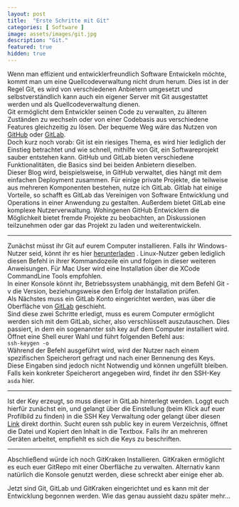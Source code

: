 ```yaml
---
layout: post
title:  "Erste Schritte mit Git"
categories: [ Software ]
image: assets/images/git.jpg   
description: "Git."
featured: true
hidden: true
---
```


Wenn man effizient und entwicklerfreundlich Software Entwickeln möchte, kommt man um eine Quellcodeverwaltung nicht drum herum. Dies ist in der Regel Git, es wird von verschiedenen Anbietern umgesetzt und selbstverständlich kann auch ein eigener Server mit Git ausgestattet werden und als Quellcodeverwaltung dienen.  
Git ermöglicht dem Entwickler seinen Code zu verwalten, zu älteren Zuständen zu wechseln oder von einer Codebasis aus verschiedene Features gleichzeitig zu lösen. Der bequeme Weg wäre das Nutzen von [GitHub][2] oder [GitLab][1].  
Doch kurz noch vorab: Git ist ein riesiges Thema, es wird hier lediglich der Einstieg betrachtet und wie schnell, mithilfe von Git, ein Softwareprojekt sauber entstehen kann.
GitHub und GitLab bieten verschiedene Funktionalitäten, die Basics sind bei beiden Anbietern dieselben.  
Dieser Blog wird, beispielsweise, in GitHub verwaltet, dies hängt mit dem einfachen Deployment zusammen. Für einige private Projekte, die teilweise aus mehreren Komponenten bestehen, nutze ich GitLab. Gitlab hat einige Vorteile, so schafft es GitLab das Vereinigen von Software Entwicklung und Operations in einer Anwendung zu gestalten. Außerdem bietet GitLab eine komplexe Nutzerverwaltung.
Wohingenen GitHub Entwicklern die Möglichkeit bietet fremde Projekte zu beobachten, an Diskussionen teilzunehmen oder gar das Projekt zu laden und weiterentwickeln.

****

Zunächst müsst ihr Git auf eurem Computer installieren. Falls ihr Windows-Nutzer seid, könnt ihr es hier [herunterladen][3] . Linux-Nutzer geben lediglich diesen Befehl in ihrer Kommandozeile ein und folgen in dieser weiteren Anweisungen. Für Mac User wird eine Installation über die XCode CommandLine Tools empfohlen.  
In einer Konsole könnt ihr, Betriebssystem unabhängig, mit dem Befehl Git -v die Version, beziehungsweise den Erfolg der Installation prüfen.  
Als Nächstes muss ein GitLab Konto eingerichtet werden, was über die Oberfläche von [GitLab][4] geschieht.  
Sind diese zwei Schritte erledigt, muss es eurem Computer ermöglicht werden sich mit dem GitLab, sicher, also verschlüsselt auszutauschen.
Dies passiert, in dem ein sogenannter ssh key auf dem Computer installiert wird. Öffnet eine Shell eurer Wahl und führt folgenden Befehl aus:  
`ssh-keygen -o`  
Während der Befehl ausgeführt wird, wird der Nutzer nach einem spezifischen Speicherort gefragt und nach einer Bennenung des Keys. Diese Eingaben sind jedoch nicht Notwendig und können ungefüllt bleiben. Falls kein konkreter Speicherort angegeben wird, findet ihr den SSH-Key `asda` hier.

****

Ist der Key erzeugt, so muss dieser in GitLab hinterlegt werden. Loggt euch hierfür zunächst ein, und gelangt über die Einstellung (beim Klick auf euer Profilbild zu finden) in die SSH Key Verwaltung oder gelangt über diesen [Link][4] direkt dorthin. Sucht euren ssh public key in eurem Verzeichnis, öffnet die Datei und Kopiert den Inhalt in die Textbox. Falls ihr an mehreren Geräten arbeitet, empfiehlt es sich die Keys zu beschriften.

****

Abschließend würde ich noch GitKraken Installieren. GitKraken ermöglicht es euch euer GitRepo mit einer Oberfläche zu verwalten. Alternativ kann natürlich die Konsole genutzt werden, diese schreckt aber einige eher ab.

Jetzt sind Git, GitLab und GitKraken eingerichtet und es kann mit der Entwicklung begonnen werden. Wie das genau aussieht dazu später mehr...



[1]:https://gitlab.com/
[2]:https://github.com/
[3]:https://git-scm.com/download/win
[4]:https://gitlab.com/users/sign_up
[5]:https://gitlab.com/profile/keys
